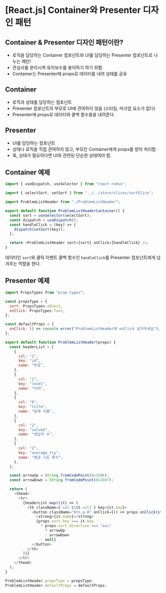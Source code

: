 # [React.js] Container와 Presenter 디자인 패턴

## Container & Presenter 디자인 패턴이란?

- 로직을 담당하는 Container 컴포넌트와 UI를 담당하는 Presenter 컴포넌트로 나누는 패턴!
- 관심사를 분리시켜 유지보수를 용이하기 하기 위함.
- Container는 Presenter에 props로 데이터를 내려 상태를 공유

## Container

- 로직과 상태를 담당하는 컴포넌트
- Presenter 컴포넌트의 부모로 UI에 관여하지 않음 (스타일, 마크업 요소가 없다)
- Presenter에 props로 데이터와 콜백 함수들을 내려준다.

## Presenter

- UI를 담당하는 컴포넌트
- 상태나 로직을 직접 관여하지 않고, 부모인 Container에게 props를 받아 처리함.
- 혹, 상태가 필요하다면 UI와 관련된 단순한 상태여야 함.

## Container 예제

```javascript
import { useDispatch, useSelector } from "react-redux";

import { selectSort, setSort } from "../../store/slices/sortSlice";

import ProblemListHeader from "./ProblemListHeader";

export default function ProblemListHeaderContainer() {
  const sort = useSelector(selectSort);
  const dispatch = useDispatch();
  const handleClick = (key) => {
    dispatch(setSort(key));
  };

  return <ProblemListHeader sort={sort} onClick={handleClick} />;
}
```

데이터인 `sort`와 클릭 이벤트 콜백 함수인 `handleClick`를 Presenter 컴포넌트에게 넘겨주는 역할을 한다.


## Presenter 예제

```javascript
import PropsTypes from "prop-types";

const propsType = {
  sort: PropsTypes.object,
  onClick: PropsTypes.func,
};

const defaultProps = {
  onClick: () => console.error("ProblemListHeader에 onClick 넘겨주세요"),
};

export default function ProblemListHeader(props) {
  const headerList = [
    {
      col: "1",
      key: "id",
      name: "번호",
    },
    {
      col: "1",
      key: "level",
      name: "티어",
    },
    {
      col: "6",
      key: "title",
      name: "문제 이름",
    },
    {
      col: "2",
      key: "solved",
      name: "정답자 수",
    },
    {
      col: "2",
      key: "average_try",
      name: "평균 시도 횟수",
    },
  ];

  const arrowUp = String.fromCodePoint(0x2b06);
  const arrowDown = String.fromCodePoint(0x2b07);

  return (
    <thead>
      <tr>
        {headerList.map((it) => (
          <th className={`col-${it.col}`} key={it.key}>
            <button className="btn p-0" onClick={() => props.onClick(it.key)}>
              <strong>{it.name}</strong>
              {props.sort.key === it.key
                ? props.sort.direction === "asc"
                  ? arrowUp
                  : arrowDown
                : null}
            </button>
          </th>
        ))}
      </tr>
    </thead>
  );
}

ProblemListHeader.propsType = propsType;
ProblemListHeader.defaultProps = defaultProps;
```

